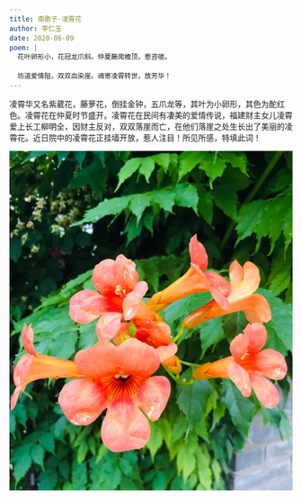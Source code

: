 ```yaml
---
title: 南歌子·凌霄花
author: 李仁玉
date: 2020-06-09
poem: |
  花叶卵形小，花冠龙爪斜。仲夏藤爬檐顶，惹咨嗟。

  坊道爱情阻，双双血染崖。魂寄凌霄转世，放芳华！
---
```


凌霄华又名紫葳花，藤萝花，倒挂金钟，五爪龙等，其叶为小卵形，其色为酡红色。凌霄花在仲夏时节盛开。凌霄花在民间有凄美的爱情传说，福建财主女儿凌霄爱上长工柳明全，因财主反对，双双落崖而亡，在他们落崖之处生长出了美丽的凌霄花。近日院中的凌霄花正挂墙开放，惹人注目！所见所感，特填此词！

![凌霄花](./image.jpg)
